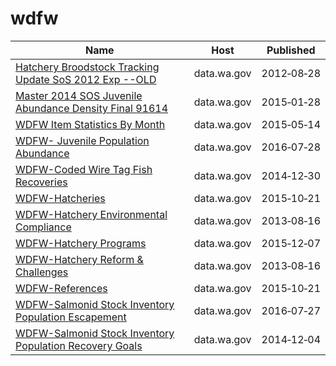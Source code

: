 # wdfw

Name | Host | Published
---- | ---- | ---------
[Hatchery Broodstock Tracking Update SoS 2012 Exp --OLD](../datasets/qp76-kq4t.md) | data.wa.gov | 2012&#x2011;08&#x2011;28
[Master 2014 SOS Juvenile Abundance Density Final 91614](../datasets/fkrj-zq56.md) | data.wa.gov | 2015&#x2011;01&#x2011;28
[WDFW Item Statistics By Month](../datasets/mthi-ii8j.md) | data.wa.gov | 2015&#x2011;05&#x2011;14
[WDFW- Juvenile Population Abundance](../datasets/cqra-s74n.md) | data.wa.gov | 2016&#x2011;07&#x2011;28
[WDFW-Coded Wire Tag Fish Recoveries](../datasets/auvb-4rvk.md) | data.wa.gov | 2014&#x2011;12&#x2011;30
[WDFW-Hatcheries](../datasets/hjdc-v2n4.md) | data.wa.gov | 2015&#x2011;10&#x2011;21
[WDFW-Hatchery Environmental Compliance](../datasets/kkze-qu6r.md) | data.wa.gov | 2013&#x2011;08&#x2011;16
[WDFW-Hatchery Programs](../datasets/8d7d-8in5.md) | data.wa.gov | 2015&#x2011;12&#x2011;07
[WDFW-Hatchery Reform & Challenges](../datasets/yad4-zsfv.md) | data.wa.gov | 2013&#x2011;08&#x2011;16
[WDFW-References](../datasets/shjt-iayp.md) | data.wa.gov | 2015&#x2011;10&#x2011;21
[WDFW-Salmonid Stock Inventory Population Escapement](../datasets/fgyz-n3uk.md) | data.wa.gov | 2016&#x2011;07&#x2011;27
[WDFW-Salmonid Stock Inventory Population Recovery Goals](../datasets/d8mu-pcf6.md) | data.wa.gov | 2014&#x2011;12&#x2011;04

